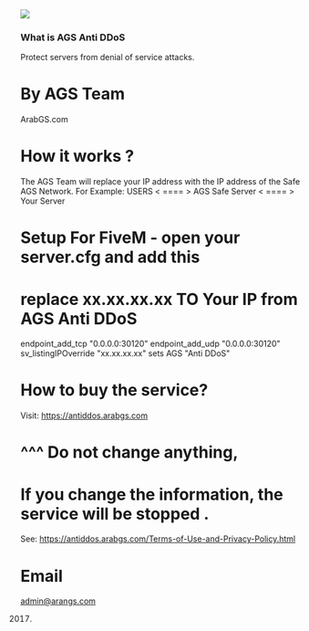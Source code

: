 <img src="https://antiddos.arabgs.com/images/ags-antiddos.png">

### What is AGS Anti DDoS

Protect servers from denial of service attacks.


# By AGS Team

ArabGS.com

# How it works ?

The AGS Team will replace your IP address with the IP address of the Safe AGS Network.
For Example:
USERS < ==== > AGS Safe Server < ==== > Your Server


# Setup For FiveM - open your server.cfg and add this
# replace xx.xx.xx.xx TO Your  IP from AGS Anti DDoS
endpoint_add_tcp "0.0.0.0:30120"
endpoint_add_udp "0.0.0.0:30120"
sv_listingIPOverride "xx.xx.xx.xx"
sets AGS "Anti DDoS"

# How to buy the service?

Visit: https://antiddos.arabgs.com

# ^^^ Do not change anything,
# If you change the information, the service will be stopped .

 See: https://antiddos.arabgs.com/Terms-of-Use-and-Privacy-Policy.html


# Email

admin@arangs.com

2017.